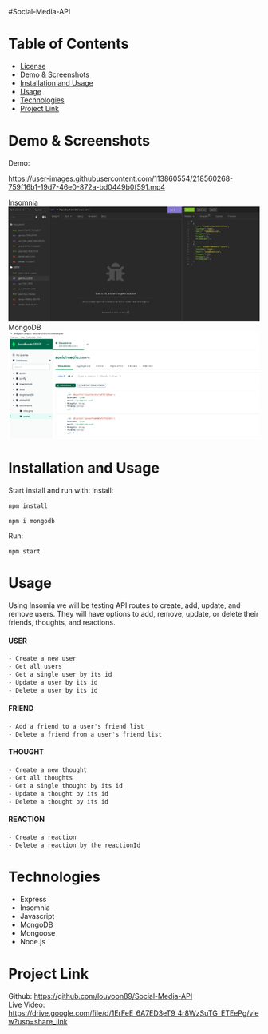 #Social-Media-API

# Table of Contents

- [License](#license)
- [Demo & Screenshots](#screenshots)
- [Installation and Usage](#installation-and-usage)
- [Usage](#Usage)
- [Technologies](#technologies)
- [Project Link](#project-link)

# Demo & Screenshots
Demo:


https://user-images.githubusercontent.com/113860554/218560268-759f16b1-19d7-46e0-872a-bd0449b0f591.mp4


Insomnia
![Screenshot](./assets/insomnia.png)
MongoDB
![Screenshot](./assets/mongo.png)


# Installation and Usage

Start install and run with:
Install:
```
npm install
```
```
npm i mongodb
```
Run:
```
npm start
```

# Usage
Using Insomia we will be testing API routes to create, add, update, and remove users. They will have options to add, remove, update, or delete their friends, thoughts, and reactions.
#### USER
    - Create a new user
    - Get all users
    - Get a single user by its id
    - Update a user by its id
    - Delete a user by its id

#### FRIEND
    - Add a friend to a user's friend list
    - Delete a friend from a user's friend list

#### THOUGHT
    - Create a new thought
    - Get all thoughts
    - Get a single thought by its id
    - Update a thought by its id
    - Delete a thought by its id

#### REACTION
    - Create a reaction
    - Delete a reaction by the reactionId

# Technologies
- Express
- Insomnia
- Javascript
- MongoDB
- Mongoose
- Node.js

# Project Link
Github: https://github.com/louyoon89/Social-Media-API <br>
Live Video: https://drive.google.com/file/d/1ErFeE_6A7ED3eT9_4r8WzSuTG_ETEePg/view?usp=share_link
